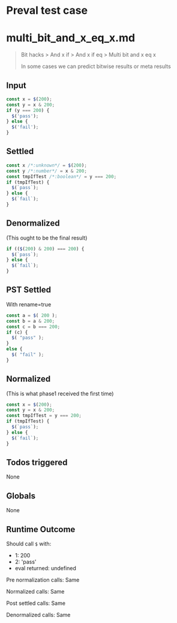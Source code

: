 # Preval test case

# multi_bit_and_x_eq_x.md

> Bit hacks > And x if > And x if eq > Multi bit and x eq x
>
> In some cases we can predict bitwise results or meta results

## Input

`````js filename=intro
const x = $(200);
const y = x & 200;
if (y === 200) {
  $('pass');
} else {
  $('fail');
}
`````


## Settled


`````js filename=intro
const x /*:unknown*/ = $(200);
const y /*:number*/ = x & 200;
const tmpIfTest /*:boolean*/ = y === 200;
if (tmpIfTest) {
  $(`pass`);
} else {
  $(`fail`);
}
`````


## Denormalized
(This ought to be the final result)

`````js filename=intro
if (($(200) & 200) === 200) {
  $(`pass`);
} else {
  $(`fail`);
}
`````


## PST Settled
With rename=true

`````js filename=intro
const a = $( 200 );
const b = a & 200;
const c = b === 200;
if (c) {
  $( "pass" );
}
else {
  $( "fail" );
}
`````


## Normalized
(This is what phase1 received the first time)

`````js filename=intro
const x = $(200);
const y = x & 200;
const tmpIfTest = y === 200;
if (tmpIfTest) {
  $(`pass`);
} else {
  $(`fail`);
}
`````


## Todos triggered


None


## Globals


None


## Runtime Outcome


Should call `$` with:
 - 1: 200
 - 2: 'pass'
 - eval returned: undefined

Pre normalization calls: Same

Normalized calls: Same

Post settled calls: Same

Denormalized calls: Same

